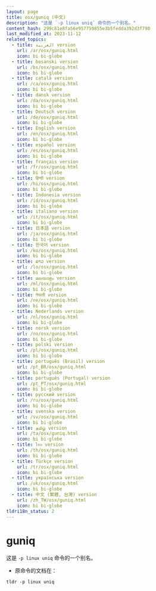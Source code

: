 ```yaml
---
layout: page
title: osx/guniq (中文)
description: "这是 `-p linux uniq` 命令的一个别名。"
content_hash: 299c81e8fa56e957759855e3b5fedda392d3f790
last_modified_at: 2023-11-12
related_topics:
  - title: العربية version
    url: /ar/osx/guniq.html
    icon: bi bi-globe
  - title: bosanski version
    url: /bs/osx/guniq.html
    icon: bi bi-globe
  - title: català version
    url: /ca/osx/guniq.html
    icon: bi bi-globe
  - title: dansk version
    url: /da/osx/guniq.html
    icon: bi bi-globe
  - title: Deutsch version
    url: /de/osx/guniq.html
    icon: bi bi-globe
  - title: English version
    url: /en/osx/guniq.html
    icon: bi bi-globe
  - title: español version
    url: /es/osx/guniq.html
    icon: bi bi-globe
  - title: français version
    url: /fr/osx/guniq.html
    icon: bi bi-globe
  - title: हिन्दी version
    url: /hi/osx/guniq.html
    icon: bi bi-globe
  - title: Indonesia version
    url: /id/osx/guniq.html
    icon: bi bi-globe
  - title: italiano version
    url: /it/osx/guniq.html
    icon: bi bi-globe
  - title: 日本語 version
    url: /ja/osx/guniq.html
    icon: bi bi-globe
  - title: 한국어 version
    url: /ko/osx/guniq.html
    icon: bi bi-globe
  - title: ລາວ version
    url: /lo/osx/guniq.html
    icon: bi bi-globe
  - title: മലയാളം version
    url: /ml/osx/guniq.html
    icon: bi bi-globe
  - title: नेपाली version
    url: /ne/osx/guniq.html
    icon: bi bi-globe
  - title: Nederlands version
    url: /nl/osx/guniq.html
    icon: bi bi-globe
  - title: norsk version
    url: /no/osx/guniq.html
    icon: bi bi-globe
  - title: polski version
    url: /pl/osx/guniq.html
    icon: bi bi-globe
  - title: português (Brasil) version
    url: /pt_BR/osx/guniq.html
    icon: bi bi-globe
  - title: português (Portugal) version
    url: /pt_PT/osx/guniq.html
    icon: bi bi-globe
  - title: русский version
    url: /ru/osx/guniq.html
    icon: bi bi-globe
  - title: svenska version
    url: /sv/osx/guniq.html
    icon: bi bi-globe
  - title: தமிழ் version
    url: /ta/osx/guniq.html
    icon: bi bi-globe
  - title: ไทย version
    url: /th/osx/guniq.html
    icon: bi bi-globe
  - title: Türkçe version
    url: /tr/osx/guniq.html
    icon: bi bi-globe
  - title: українська version
    url: /uk/osx/guniq.html
    icon: bi bi-globe
  - title: 中文 (繁體, 台灣) version
    url: /zh_TW/osx/guniq.html
    icon: bi bi-globe
tldri18n_status: 2
---
```

# guniq

这是 `-p linux uniq` 命令的一个别名。

- 原命令的文档在：

`tldr -p linux uniq`
